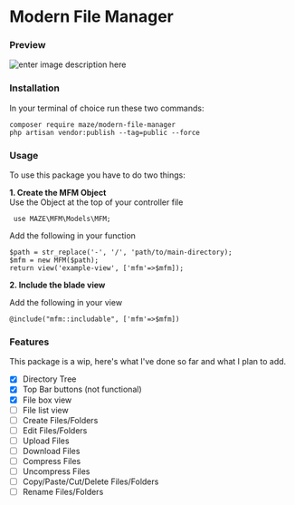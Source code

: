 
# Modern File Manager 
### Preview
![enter image description here](https://lh3.googleusercontent.com/fp3G7h753BwVZowR1sOZwwpT13u2k1VOD1lZqhTxnFVG4ejYT-sE-N1bd2gYxo5AjDZLlZjoezo5MkQFrpTZhAsraepgMciI0M0sjd5Oao7SYFvLveIewGSvYvZzVIuFbJqpVPinDnN7c31u6ytprgZzQ8GQHancfemlj39oQUS8HpZbjbTIRzsP3EoEkuLdj6H3xcTC5swDfZMWo_xEGGT3kJcRgp5ubjOkpuYDsOV-dD2zznewp8SLyJyV87UBNsz4af_F6uz54S4mdw2OjWLSNkAJxl50hZTtKZommpjhsgGYU1zQrbZMpCqPoAiQzotgw8vm_6sFuNujCPiB22w5CF5MkAbI-6vBkVhWxPheR_1RQnruHtGmgqKlRQ_yhYhxlpYpFqYTAUr3VnQOVlA3NFATwYicokDJUJj0dDjM0dpVPd597ZExk-Ztfh_tuYy7RRq2aiVzKCyvvZHt4yMo4vJvB51KislxtmfjjH_vnx8QB4QbTE67HqP69B-eM_2Pg-mRl0mlcukOZB3Jl-hCc7SMDqKg0JQ1eKjNQ9r7i-EXt4gHryA1eTzHrCZg5fJKJiCRWODIgiG8TgZQ6R_QjYDPnMWwZvUkuKEr17cZTQT53yCJ1CvWFKA-JeJV1VMagb1YBV-b-ASrehtOs-2tYGpQEAL3mG5cmohBeMhYxXp4q8P23dJciPm-N7k=w2520-h1339-ft) 
### Installation  
In your terminal of choice run these two commands:  
````  
composer require maze/modern-file-manager  
php artisan vendor:publish --tag=public --force  
````  
### Usage  
To use this package you have to do two things:  
  
 **1. Create the MFM Object**  
  Use the Object at the top of your controller file  
````  
 use MAZE\MFM\Models\MFM;  
````  
Add the following in your function  
````  
$path = str_replace('-', '/', 'path/to/main-directory);  
$mfm = new MFM($path);  
return view('example-view', ['mfm'=>$mfm]);  
````  
 **2. Include the blade view**  
  
Add the following in your view  
````  
@include("mfm::includable", ['mfm'=>$mfm])  
````  
  
### Features  
This package is a wip, here's what I've done so far and what I plan to add.  
- [x] Directory Tree  
- [x] Top Bar buttons (not functional)  
- [x] File box view  
- [ ] File list view  
- [ ] Create Files/Folders  
- [ ] Edit Files/Folders  
- [ ] Upload Files  
- [ ] Download Files  
- [ ] Compress Files  
- [ ] Uncompress Files  
- [ ] Copy/Paste/Cut/Delete Files/Folders  
- [ ]  Rename Files/Folders

